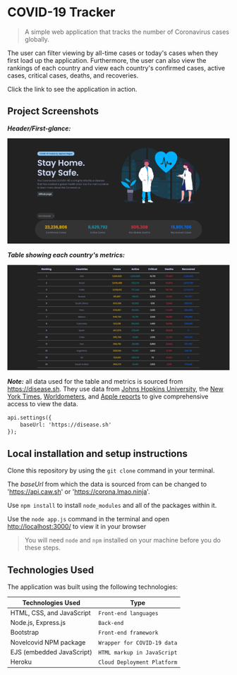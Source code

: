 # COVID-19 Tracker

> A simple web application that tracks the number of Coronavirus cases globally. 

The user can filter viewing by all-time cases or today's cases when they first load up the application. Furthermore, the user can also view the rankings of each country and view each country's confirmed cases, active cases, critical cases, deaths, and recoveries.

Click the link to see the application in action.

## Project Screenshots

***Header/First-glance:***

![Screenshot of header](https://github.com/JapmanN/COVID-Tracker/blob/master/public/assets/screenshots/header_pic.PNG?raw=true)

***Table showing each country's metrics:***

![Screenshot of table showing each country's metrics](https://github.com/JapmanN/COVID-Tracker/blob/master/public/assets/screenshots/table_pic.PNG?raw=true)

***Note:*** all data used for the table and metrics is sourced from https://disease.sh. They use data from  [Johns Hopkins University](https://github.com/CSSEGISandData/COVID-19), the [New York Times](https://github.com/nytimes/covid-19-data), [Worldometers](https://www.worldometers.info/coronavirus/), and [Apple reports](https://github.com/ActiveConclusion/COVID19_mobility) to give comprehensive access to view the data.

    api.settings({
	    baseUrl: 'https://disease.sh'
    });

## Local installation and setup instructions

Clone this repository by using the `git clone` command in your terminal. 

The *baseUrl* from which the data is sourced from can be changed to 'https://api.caw.sh'  or  'https://corona.lmao.ninja'.

Use `npm install` to install `node_modules` and all of the packages within it. 

Use the `node app.js` command in the terminal and open [http://localhost:3000/](http://localhost:3000/) to view it in your browser

> You will need `node` and `npm` installed on your machine before you do these steps.

## Technologies Used

The application was built using the following technologies:

|	Technologies Used      |            Type             
|--------------------------|-----------------------------|
|HTML, CSS, and JavaScript |`Front-end languages`        |
|Node.js, Express.js       |`Back-end`                   |
|Bootstrap                 |`Front-end framework`        |
|Novelcovid NPM package    |`Wrapper for COVID-19 data`  |
|EJS (embedded JavaScript) |`HTML markup in JavaScript`  |
|Heroku                    |`Cloud Deployment Platform`  |